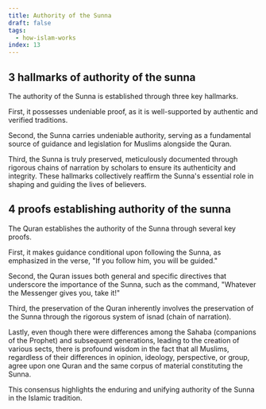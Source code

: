```yaml
---
title: Authority of the Sunna
draft: false
tags:
  - how-islam-works
index: 13
---
```


## 3 hallmarks of authority of the sunna
The authority of the Sunna is established through three key hallmarks. 
 
First, it possesses undeniable proof, as it is well-supported by authentic and verified traditions. 
 
Second, the Sunna carries undeniable authority, serving as a fundamental source of guidance and legislation for Muslims alongside the Quran. 
 
Third, the Sunna is truly preserved, meticulously documented through rigorous chains of narration by scholars to ensure its authenticity and integrity. These hallmarks collectively reaffirm the Sunna's essential role in shaping and guiding the lives of believers.

## 4 proofs establishing authority of the sunna
The Quran establishes the authority of the Sunna through several key proofs. 

First, it makes guidance conditional upon following the Sunna, as emphasized in the verse, "If you follow him, you will be guided." 

Second, the Quran issues both general and specific directives that underscore the importance of the Sunna, such as the command, "Whatever the Messenger gives you, take it!" 

Third, the preservation of the Quran inherently involves the preservation of the Sunna through the rigorous system of isnad (chain of narration). 

Lastly, even though there were differences among the Sahaba (companions of the Prophet) and subsequent generations, leading to the creation of various sects, there is profound wisdom in the fact that all Muslims, regardless of their differences in opinion, ideology, perspective, or group, agree upon one Quran and the same corpus of material constituting the Sunna. 

This consensus highlights the enduring and unifying authority of the Sunna in the Islamic tradition.
